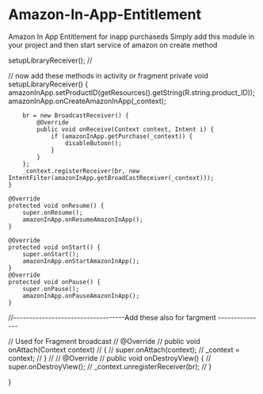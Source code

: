 # Amazon-In-App-Entitlement
Amazon In App Entitlement for inapp purchaseds
Simply add this module in your project and then start service of amazon on create method

  setupLibraryReceiver();  //

// now add these methods in activity or fragment
private void setupLibraryReceiver() {
        amazonInApp.setProductID(getResources().getString(R.string.product_ID));
        amazonInApp.onCreateAmazonInApp(_context);

        br = new BroadcastReceiver() {
            @Override
            public void onReceive(Context context, Intent i) {
                if (amazonInApp.getPurchase(_context)) {
                    disableButoon();
                }
            }
        };
        _context.registerReceiver(br, new IntentFilter(amazonInApp.getBroadCastReceiver(_context)));
    }

    @Override
    protected void onResume() {
        super.onResume();
        amazonInApp.onResumeAmazonInApp();
    }

    @Override
    protected void onStart() {
        super.onStart();
        amazonInApp.onStartAmazonInApp();
    }
    @Override
    protected void onPause() {
        super.onPause();
        amazonInApp.onPauseAmazonInApp();
    }

//-----------------------------------Add these also for fargment ---------------

//  Used for Fragment broadcast
//    @Override
//    public void onAttach(Context context)
//    {
//        super.onAttach(context);
//        _context = context;
//    }
//
//    @Override
//    public void onDestroyView() {
//        super.onDestroyView();
//        _context.unregisterReceiver(br);
//    }

}
